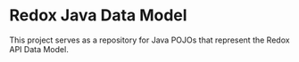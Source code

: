 # Redox Java Data Model

This project serves as a repository for Java POJOs that represent the Redox API Data Model.